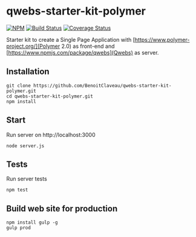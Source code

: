 # qwebs-starter-kit-polymer

 [![NPM][npm-image]][npm-url]
 [![Build Status][travis-image]][travis-url]
 [![Coverage Status][coveralls-image]][coveralls-url]
 
Starter kit to create a Single Page Application with [https://www.polymer-project.org/](Polymer 2.0) as front-end and [https://www.npmjs.com/package/qwebs](Qwebs) as server.

## Installation

```shell
git clone https://github.com/BenoitClaveau/qwebs-starter-kit-polymer.git
cd qwebs-starter-kit-polymer.git
npm install
```

## Start

Run server on http://localhost:3000

```shell
node server.js
```

## Tests

Run server tests

```shell
npm test
```

## Build web site for production

```shell
npm install gulp -g
gulp prod
```

[npm-image]: https://img.shields.io/npm/v/qwebs-starter-kit-polymer.svg
[npm-url]: https://npmjs.org/package/qwebs-starter-kit-polymer
[travis-image]: https://travis-ci.org/BenoitClaveau/qwebs-starter-kit-polymer.svg?branch=master
[travis-url]: https://travis-ci.org/BenoitClaveau/qwebs-starter-kit-polymer
[coveralls-image]: https://coveralls.io/repos/BenoitClaveau/qwebs-starter-kit-polymer/badge.svg?branch=master&service=github
[coveralls-url]: https://coveralls.io/github/BenoitClaveau/qwebs-starter-kit-polymer?branch=master
